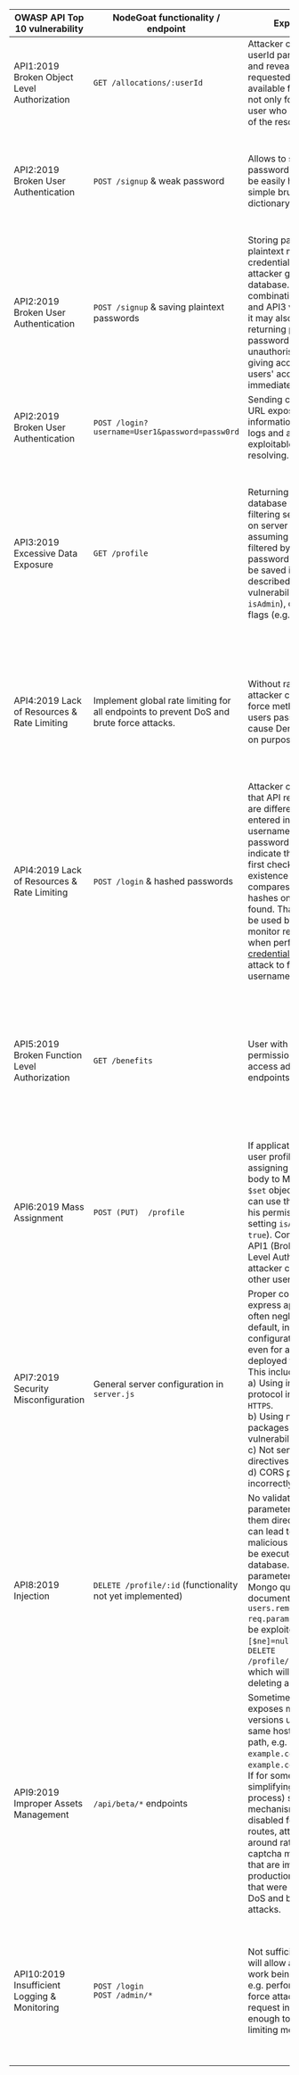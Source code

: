 | OWASP API Top 10 vulnerability | NodeGoat functionality / endpoint | Explanation | How to prevent |
|--------------------------------|-----------------------------------|-------------| ---------------|
| API1:2019 Broken Object Level Authorization | `GET /allocations/:userId` | Attacker can change userId parameter in URL and reveal that requested resource is available for everyone, not only for logged in user who is the owner of the resources. | Verify that requested ID in URL matches userId within current session.
| API2:2019 Broken User Authentication | `POST /signup` & weak password | Allows to set up weak passwords which can be easily hacked using simple brute force / dictionary attacks. | Set up password policy that requires at least 8 characters including digit, special character & both lower and upper case letters.
| API2:2019 Broken User Authentication | `POST /signup` & saving plaintext passwords | Storing passwords in plaintext may lead to credential stuffing when attacker gets access to database. In combination with API1 and API3 vulnerabilities, it may also lead to returning plaintext passwords to unauthorised attacker giving access to other users' accounts immediately. | Use strong hashing algorithm and store only hashed passwords.
| API2:2019 Broken User Authentication | `POST /login?username=User1&password=passw0rd` | Sending credentials in URL exposes vulnerable information in system logs and are easily exploitable during DNS resolving. | Sent credentials as `BODY` payload. 
| API3:2019 Excessive Data Exposure | `GET /profile` | Returning all fields from database without filtering sensitive data on server side, assuming it will be filtered by client. E.g. passwords (which could be saved in plaintext as described in API2 vulnerability), roles (e.g. `isAdmin`), or special flags (e.g. `isVip`)  | Pick only those properties you want to return, e.g. based on schema validation (it also helps maintaining API documentation for applications that use NoSQL databases). Validate user permissions/roles for requested resources.
| API4:2019 Lack of Resources & Rate Limiting | Implement global rate limiting for all endpoints to prevent DoS and brute force attacks. | Without rate-limiting attacker can use brute force methods to guess users passwords or cause Denial Of Service on purpose. | a) Implement rate-limiting (e.g. using [`express-rate-limit`](https://www.npmjs.com/package/express-rate-limit) package), b) prevent brute force attacks by enforcing filling captcha on client side after Nth unsuccessful login attempt.
| API4:2019 Lack of Resources & Rate Limiting | `POST /login` & hashed passwords | Attacker can find out that API response times are different when entered incorrect username and incorrect password. That could indicate that service is first checking for user existence and compares password hashes only if user is found. That in turn can be used by attacker to monitor response time when performing [credential stuffing](https://owasp.org/www-community/attacks/Credential_stuffing) attack to find valid usernames. | Always hash input password and compare with stored value in database (even if string sent is empty), then check if username is correct.
| API5:2019 Broken Function Level Authorization | `GET /benefits` | User with no permissions is able to access administrator's endpoints. | Check if currently signed in user is admin. If certain endpoints are meant to never be disclosed to end user, HTTP `404 Not Found` status code can be used instead `HTTP 403 Forbidden` (ref. [W3C](https://www.w3.org/Protocols/rfc2616/rfc2616-sec10.html#sec10.4.4))
| API6:2019 Mass Assignment | `POST (PUT)  /profile` | If application updates user profile by simply assigning whole request body to MongoDB's `$set` object, attacker can use that to change his permissions (e.g. by setting `isAdmin` flag to `true`). Combined with API1 (Broken Object Level Authorization), attacker can change other users passwords. | Cherry-pick from request body only those properties that can be updated and explicitly assigned them in `$set` object.
| API7:2019 Security Misconfiguration | General server configuration in `server.js` | Proper configuration of express application is often neglected - default, insecure configuration is used even for application deployed to production. This includes: <br> a) Using insecure `HTTP` protocol instead of `HTTPS`. <br> b) Using not updated packages with exposed vulnerabilities. <br> c) Not sending security directives to client. <br> d) CORS policy incorrectly set.  |- Make sure only HTTPS traffic is allowed; <br>- set correctly CORS policy and [Security Headers](https://owasp.org/www-project-secure-headers/); <br>- provide example of NPM package that was exploited and outdated version is being used.
| API8:2019 Injection | `DELETE /profile/:id` (functionality not yet implemented) | No validating incoming parameters and using them directly in queries can lead to injecting malicious code that will be executed directly in database. E.g. Using `id` parameter directly in Mongo query to delete document ( `users.remove({ _id: req.params.id })` ) can be exploited by sending `[$ne]=null` string ( `DELETE /profile/[$ne]=null` ) which will lead to deleting all documents. | Validate and sanitize all incoming values. E.g. using `parseInt()` methods or testing with *safe* regex (*safe* in terms it's not exploitable by [ReDoS attack](https://owasp.org/www-community/attacks/Regular_expression_Denial_of_Service_-_ReDoS).
| API9:2019 Improper Assets Management | `/api/beta/*` endpoints | Sometimes application exposes multiple API versions under the same host but different path, e.g. `example.com/api/v1/*` or `example.com/api/beta/*`. If for some reasons (e.g. simplifying QA testing process) some security mechanisms are disabled for older/beta routes, attacker may go around rate-limiting or captcha mechanism that are implemented in production endpoints that were preventing DoS and brute force attacks. | Carefully manage all exposed endpoints. If some mechanisms need to be disabled, make sure it's available only to users which were explicitly granted access to.
| API10:2019 Insufficient Logging & Monitoring | `POST /login` <br> `POST /admin/*` | Not sufficient logging will allow attacker to work being unexposed, e.g. performing brute force attacks with request intervals big enough to trick rate-limiting mechanism. | Add detailed log messages (keeping in mind not to logged user sensitive data) to the most important areas in application (authentication and authorization endpoints, user management, payments, etc.). 


